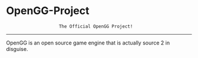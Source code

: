 # OpenGG-Project
                        The Official OpenGG Project!
___________________________________________________________________________
OpenGG is an open source game engine that is actually source 2 in disguise. 

